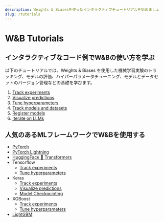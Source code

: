 ```yaml
---
description: Weights & Biasesを使ったインタラクティブチュートリアルを始めましょう。
slug: /tutorials
---
```



# W&B Tutorials

## インタラクティブなコード例でW&Bの使い方を学ぶ
以下のチュートリアルでは、Weights & Biases を使用した機械学習実験のトラッキング、モデルの評価、ハイパーパラメータチューニング、モデルとデータセットのバージョン管理などの基礎を学びます。

1. [Track experiments](/tutorials/experiments)
2. [Visualize predictions](/tutorials/tables)
3. [Tune hyperparameters](/tutorials/sweeps)
4. [Track models and datasets](/tutorials/artifacts)
5. [Register models](/tutorials/models)
6. [Iterate on LLMs](/tutorials/prompts)

## 人気のあるMLフレームワークでW&Bを使用する

- [PyTorch](/tutorials/pytorch)
- [PyTorch Lightning](/tutorials/lightning)
- [HuggingFace 🤗 Transformers](/tutorials/huggingface)
- Tensorflow
    - [Track experiments](/tutorials/tensorflow)
    - [Tune hyperparameters](/tutorials/tensorflow_sweeps)
- Keras
    - [Track experiments](/tutorials/keras)
    - [Visualize predictions](/tutorials/keras_tables)
    - [Model Checkpointing](/tutorials/keras_models)
- XGBoost
    - [Track experiments](/tutorials/xgboost)
    - [Tune hyperparameters](/tutorials/xgboost_sweeps)
- [LightGBM](/tutorials/lightgbm)
